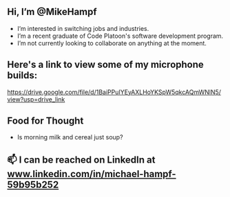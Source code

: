 ## Hi, I’m @MikeHampf
  - I’m interested in switching jobs and industries.
  - I’m a recent graduate of Code Platoon's software development program.
  - I’m not currently looking to collaborate on anything at the moment.

## Here's a link to view some of my microphone builds:
https://drive.google.com/file/d/1BaiPPuIYEyAXLHoYKSpW5qkcAQmWNlN5/view?usp=drive_link

## Food for Thought
  - Is morning milk and cereal just soup?
     
## 📫 I can be reached on LinkedIn at www.linkedin.com/in/michael-hampf-59b95b252

<!---
MikeHampf/MikeHampf is a ✨ special ✨ repository because its `README.md` (this file) appears on your GitHub profile.
You can click the Preview link to take a look at your changes.
--->
